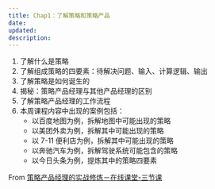 ```yaml
---
title: Chap1：了解策略和策略产品
date: 
updated: 
description: 
---
```




1. 了解什么是策略
2. 了解组成策略的四要素：待解决问题、输入、计算逻辑、输出
3. 了解策略是如何诞生的
4. 揭秘：策略产品经理与其他产品经理的区别
5. 了解策略产品经理的工作流程
6. 本周课程内容中出现的案例包括：
	* 以百度地图为例，拆解地图中可能出现的策略
	* 以美团外卖为例，拆解其中可能出现的策略
	* 以 7-11 便利店为例，拆解其中可能出现的策略
	* 以奔驰汽车为例，拆解驾驶系统可能包含的策略
	* 以今日头条为例，提炼其中的策略四要素


From [策略产品经理的实战修炼－在线课堂-三节课](https://class.sanjieke.cn/course/3610846.html)

